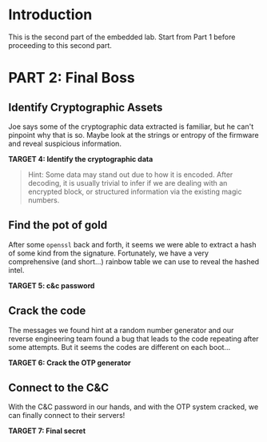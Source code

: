 # Introduction

This is the second part of the embedded lab. Start from Part 1 before proceeding to this second part.

# PART 2: Final Boss

## Identify Cryptographic Assets
Joe says some of the cryptographic data extracted is familiar, but he can't pinpoint why that is so.
Maybe look at the strings or entropy of the firmware and reveal suspicious information.

**TARGET 4: Identify the cryptographic data**
>Hint:
>Some data may stand out due to how it is encoded.
>After decoding, it is usually trivial to infer if we are dealing with an encrypted block, or structured information via the existing magic numbers.

## Find the pot of gold
After some `openssl` back and forth, it seems we were able to extract a hash of some kind from the signature. Fortunately, we have a very comprehensive (and short...) rainbow table we can use to reveal the hashed intel.

**TARGET 5: c&c password**

## Crack the code
The messages we found hint at a random number generator and our reverse engineering team found a bug that leads to the code repeating after some attempts. But it seems the codes are different on each boot...

**TARGET 6: Crack the OTP generator**

## Connect to the C&C
With the C&C password in our hands, and with the OTP system cracked, we can finally connect to their servers!

**TARGET 7: Final secret**
